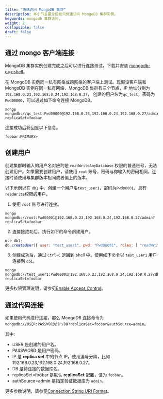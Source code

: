 ```yaml
---
title: "快速访问 MongoDB 集群"
description: 本小节主要介绍如何快速访问 MongoDB 集群实例。 
keywords: mongodb 集群访问,
weight: 2
collapsible: false
draft: false
---
```






## 通过 mongo 客户端连接

MongoDB 集群实例创建完成之后可以进行连接测试，下载并安装 [mongodb-org-shell](https://docs.mongodb.com/manual/administration/install-on-linux/ )。

在 MongoDB 实例同一私有网络或跨网络的客户端上测试。现假设客户端和 MongoDB 实例在同一私有网络，MongoDB 集群有三个节点，IP 地址分别为`192.168.0.23,192.168.0.24,192.168.0.27`， 创建的用户名为`qc_test`，密码为`Pwd00000`，可以通过如下命令连接 MongoDB。

```shell
mongo mongodb://qc_test:Pwd00000@192.168.0.23,192.168.0.24,192.168.0.27/admin?replicaSet=foobar
```

连接成功后将回显以下信息。

```text
foobar:PRIMARY>
```

## 创建用户

创建集群时输入的用户名对应的是 `readWriteAnyDatabase` 权限的普通账号，无法创建用户。如果需要创建用户，请使用 `root` 账号，密码与你输入的密码相同。连接时请使用与集群版本相同或者偏上的版本。

以下示例以在 `db1` 中，创建一个用户名`test_user1`，密码为`Pwd00001`，具有`readWrite`权限的用户。


1. 使用 `root` 账号进行连接。

```shell
mongo mongodb://root:Pwd00001@192.168.0.23,192.168.0.24,192.168.0.27/admin?replicaSet=foobar
```

2. 连接接成功后，执行如下的命令创建用户。

```javascript
use db1;
db.createUser({ user: "test_user1", pwd: "Pwd00001", roles: [ "readWrite" ]});
```

3. 创建成功后，通过 `Ctrl+C` 退回到 shell 中。使用如下命令以 `test_user1` 用户连接到 `db1`。

```shell
mongo mongodb://test_user1:Pwd00001@192.168.0.23,192.168.0.24,192.168.0.27/db1?replicaSet=foobar
```

更多权限管理说明，请参见[Enable Access Control](https://docs.mongodb.com/manual/tutorial/enable-authentication/)。

## 通过代码连接

如果使用代码进行连接，那么 MongoDB 连接命令为 `mongodb://USER:PASSWORD@IP/DB?replicaSet=foobar&authSource=admin`。

其中:

- USER 是创建的用户名。
- PASSWORD 是用户密码。
- IP 是 **replica set** 中的节点 IP，使用逗号分隔，比如 192.168.0.23,192.168.0.24,192.168.0.27。
- DB 是待连接的数据库名。
- replicaSet=foobar 是默认 **replicaSet** 配置，值为 `foobar`。
- authSource=admin 是指定验证数据库为 `admin`。
  
更多参数说明，请参见[Connection String URI Format](https://docs.mongodb.com/manual/reference/connection-string/)。
